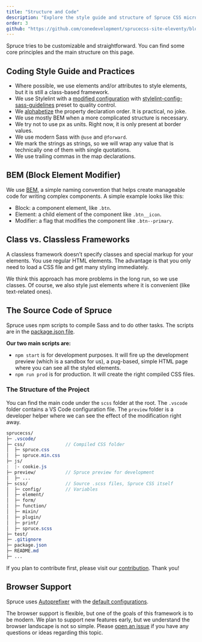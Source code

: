 ```yaml
---
title: "Structure and Code"
description: "Explore the style guide and structure of Spruce CSS micro-framework. You can find some core principles and the main structure on this page."
order: 3
github: "https://github.com/conedevelopment/sprucecss-site-eleventy/blob/main/src/docs/getting-started/structure-and-code.md"
---
```


<p class="lead">Spruce tries to be customizable and straightforward. You can find some core principles and the main structure on this page.</p>

## Coding Style Guide and Practices

- Where possible, we use elements and/or attributes to style elements, but it is still a class-based framework.
- We use Stylelint with a [modified configuration](https://github.com/conedevelopment/sprucecss/blob/main/.stylelintrc.json) with [stylelint-config-sass-guidelines](https://www.npmjs.com/package/stylelint-config-sass-guidelines) preset to quality control.
- We [alphabetize](https://jerrylowm.medium.com/alphabetize-your-css-properties-for-crying-out-loud-780eb1852153) the property declaration order. It is practical, no joke.
- We use mostly BEM when a more complicated structure is necessary.
- We try not to use px as units. Right now, it is only present at border values.
- We use modern Sass with `@use` and `@forward`.
- We mark the strings as strings, so we will wrap any value that is technically one of them with single quotations.
- We use trailing commas in the map declarations.

## BEM (Block Element Modifier)

We use [BEM](https://getbem.com/naming/), a simple naming convention that helps create manageable code for writing complex components. A simple example looks like this:

- Block: a component element, like `.btn`.
- Element: a child element of the component like `.btn__icon`.
- Modifier: a flag that modifies the component like `.btn--primary`.

## Class vs. Classless Frameworks

A classless framework doesn’t specify classes and special markup for your elements. You use regular HTML elements. The advantage is that you only need to load a CSS file and get many styling immediately.

We think this approach has more problems in the long run, so we use classes. Of course, we also style just elements where it is convenient (like text-related ones).

## The Source Code of Spruce

Spruce uses npm scripts to compile Sass and to do other tasks. The scripts are in the [package.json file](https://github.com/conedevelopment/sprucecss/blob/main/package.json).

**Our two main scripts are:**

- `npm start` is for development purposes. It will fire up the development preview (which is a sandbox for us), a pug-based, simple HTML page where you can see all the styled elements.
- `npm run prod` is for production. It will create the right compiled CSS files.

### The Structure of the Project

You can find the main code under the `scss` folder at the root. The `.vscode` folder contains a VS Code configuration file. The `preview` folder is a developer helper where we can see the effect of the modification right away.

```scss
sprucecss/
├─ .vscode/
├─ css/               // Compiled CSS folder
│  ├─ spruce.css
│  ├─ spruce.min.css
├─ js/
|  |- cookie.js
├─ preview/           // Spruce preview for development
│  ├─ ...
├─ scss/              // Source .scss files, Spruce CSS itself
│  ├─ config/         // Variables
│  ├─ element/
│  ├─ form/
│  ├─ function/
│  ├─ mixin/
│  ├─ plugin/
│  ├─ print/
│  ├─ spruce.scss
├─ test/
├─ .gitignore
├─ package.json
├─ README.md
├─ ...
```

If you plan to contribute first, please visit our [contribution](/docs/getting-started/contribution/). Thank you!

## Browser Support

Spruce uses [Autoprefixer](https://github.com/postcss/autoprefixer) with the [default configurations](https://github.com/browserslist/browserslist#best-practices).

The browser support is flexible, but one of the goals of this framework is to be modern. We plan to support new features early, but we understand the browser landscape is not so simple. Please [open an issue](https://github.com/conedevelopment/sprucecss/issues/new) if you have any questions or ideas regarding this topic.
